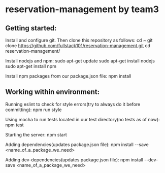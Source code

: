 # reservation-management by team3


## Getting started:

Install and configure git. Then clone this repository as follows:
  cd ~
  git clone https://github.com/fullstack101/reservation-management.git
  cd reservation-management/

Install nodejs and npm:
  sudo apt-get update
  sudo apt-get install nodejs
  sudo apt-get install npm

Install npm packages from our package.json file:
  npm install


## Working within environment:

Running eslint to check for style errors(try to always do it before committing):
  npm run style

Using mocha to run tests located in our test directory(no tests as of now):
  npm test

Starting the server:
  npm start

Adding dependencies(updates package.json file):
  npm install --save <name_of_a_package_we_need>

Adding dev-dependencies(updates package.json file):
  npm install --dev-save <name_of_a_package_we_need>
